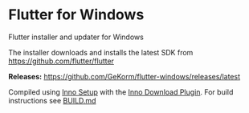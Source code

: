# Flutter for Windows
Flutter installer and updater for Windows

The installer downloads and installs the latest SDK from https://github.com/flutter/flutter

**Releases:** https://github.com/GeKorm/flutter-windows/releases/latest

Compiled using [Inno Setup](http://www.jrsoftware.org/isinfo.php) with the [Inno Download Plugin](https://code.google.com/p/inno-download-plugin/). For build instructions see [BUILD.md](https://github.com/GeKorm/dart-windows/blob/master/BUILD.md)
